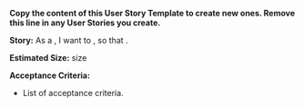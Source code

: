 **Copy the content of this User Story Template to create new ones. Remove this line in any User Stories you create.**

**Story:** As a <USER TYPE>, I want to <ACTION>, so that <REASON>.

**Estimated Size:** size

**Acceptance Criteria:**

* List of acceptance criteria.